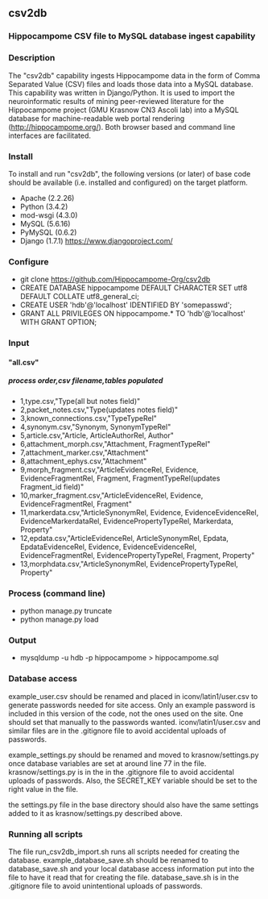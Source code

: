 ## csv2db

### Hippocampome CSV file to MySQL database ingest capability

### Description
The "csv2db" capability ingests Hippocampome data in the form of Comma Separated Value (CSV) files and loads those data into a MySQL database. This capability was written in Django/Python. It is used to import the neuroinformatic results of mining peer-reviewed literature for the Hippocampome project (GMU Krasnow CN3 Ascoli lab) into a MySQL database for machine-readable web portal rendering (http://hippocampome.org/). Both browser based and command line interfaces are facilitated.

### Install
To install and run "csv2db", the following versions (or later) of base code should be available (i.e. installed and configured) on the target platform.
- Apache (2.2.26)
- Python (3.4.2)
- mod-wsgi (4.3.0)
- MySQL (5.6.16)
- PyMySQL (0.6.2)
- Django (1.7.1) https://www.djangoproject.com/

### Configure
- git clone https://github.com/Hippocampome-Org/csv2db
- CREATE DATABASE hippocampome DEFAULT CHARACTER SET utf8 DEFAULT COLLATE utf8_general_ci;
- CREATE USER 'hdb'@'localhost' IDENTIFIED BY 'somepasswd';
- GRANT ALL PRIVILEGES ON hippocampome.* TO 'hdb'@'localhost' WITH GRANT OPTION;

### Input
#### "all.csv"
##### process order,csv filename,tables populated
- 1,type.csv,"Type(all but notes field)"
- 2,packet_notes.csv,"Type(updates notes field)"
- 3,known_connections.csv,"TypeTypeRel"
- 4,synonym.csv,"Synonym, SynonymTypeRel"
- 5,article.csv,"Article, ArticleAuthorRel, Author"
- 6,attachment_morph.csv,"Attachment, FragmentTypeRel"
- 7,attachment_marker.csv,"Attachment"
- 8,attachment_ephys.csv,"Attachment"
- 9,morph_fragment.csv,"ArticleEvidenceRel, Evidence, EvidenceFragmentRel, Fragment, FragmentTypeRel(updates Fragment_id field)"
- 10,marker_fragment.csv,"ArticleEvidenceRel, Evidence, EvidenceFragmentRel, Fragment"
- 11,markerdata.csv,"ArticleSynonymRel, Evidence, EvidenceEvidenceRel, EvidenceMarkerdataRel, EvidencePropertyTypeRel, Markerdata, Property"
- 12,epdata.csv,"ArticleEvidenceRel, ArticleSynonymRel, Epdata, EpdataEvidenceRel, Evidence, EvidenceEvidenceRel, EvidenceFragmentRel, EvidencePropertyTypeRel, Fragment, Property"
- 13,morphdata.csv,"ArticleSynonymRel, EvidencePropertyTypeRel, Property"

### Process (command line)
- python manage.py truncate
- python manage.py load

### Output
- mysqldump -u hdb -p hippocampome > hippocampome.sql

### Database access
example_user.csv should be renamed and placed in iconv/latin1/user.csv to generate passwords needed for site access. Only an example password is included in this version of the code, not the ones used on the site. One should set that manually to the passwords wanted. iconv/latin1/user.csv and similar files are in the .gitignore file to avoid accidental uploads of passwords.

example_settings.py should be renamed and moved to krasnow/settings.py once database variables are set at around line 77 in the file. krasnow/settings.py is in the in the .gitignore file to avoid accidental uploads of passwords. Also, the SECRET_KEY variable should be set to the right value in the file.

the settings.py file in the base directory should also have the same settings added to it as krasnow/settings.py described above.

### Running all scripts
The file run_csv2db_import.sh runs all scripts needed for creating the database. example_database_save.sh should be renamed to database_save.sh and your local database access information put into the file to have it read that for creating the file. database_save.sh is in the .gitignore file to avoid unintentional uploads of passwords.
